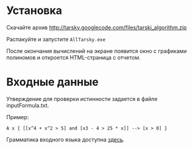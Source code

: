 # Установка #

Скачайте архив http://tarsky.googlecode.com/files/tarski_algorithm.zip

Распакуйте и запустите `AllTarsky.exe`

После окончания вычислений на экране появится окно с графиками полиномов и откроется HTML-страница с отчетом.

# Входные данные #

Утверждение для проверки истинности задается в файле inputFormula.txt.

Пример:
```
A x { [[x^4 + x^2 > 5] and [x3 - 4 > 25 * x]] --> [x > 0] }
```

Грамматика входного языка доступна [здесь](http://code.google.com/p/tarsky/source/browse/trunk/grammar).